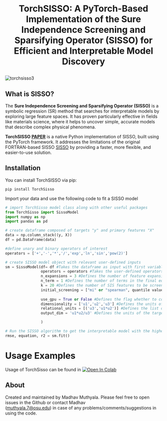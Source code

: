 #  <p align="center">TorchSISSO: A PyTorch-Based Implementation of the Sure Independence Screening and Sparsifying Operator (SISSO) for Efficient and Interpretable Model Discovery

![torchsisso3](https://github.com/user-attachments/assets/a8d52ec3-3470-4807-904a-52525dc2b5d0)

## What is SISSO?

The **Sure Independence Screening and Sparsifying Operator (SISSO)** is a symbolic regression (SR) method that searches for interpretable models by exploring large feature spaces. It has proven particularly effective in fields like materials science, where it helps to uncover simple, accurate models that describe complex physical phenomena.

**TorchSISSO [PAPER](https://arxiv.org/abs/2410.01752)** is a native Python implementation of SISSO, built using the PyTorch framework. It addresses the limitations of the original FORTRAN-based SISSO [SISSO](https://github.com/rouyang2017/SISSO) by providing a faster, more flexible, and easier-to-use solution.


## Installation

You can install TorchSISSO via pip:
```
pip install TorchSisso
```

Import your data and use the following code to fit a SISSO model
```python 
# import TorchSisso model class along with other useful packages
from TorchSisso import SissoModel
import numpy as np
import pandas as pd

# create dataframe composed of targets "y" and primary features "X"
data = np.column_stack((y, X))
df = pd.DataFrame(data)

#define unary and binary operators of interest
operators = ['+','-','*','/','exp','ln','sin','pow(2)']

# create SISSO model object with relevant user-defined inputs
sm = SissoModel(df= df #Takes the dataframe as input with first variable as target variable
                operators = operators #Takes the user-defined operators to perform the feature engineering
                n_expansions = 3 #Defines the number of feature expansions need to be considered
                n_term = 1 #Defines the number of terms in the final equation
                k = 20 #Defines the number of SIS features to be screened for $L_0$ regularization
                initial_screening = ["mi" or "spearman", quantile value] #Defines the feature screening option for high dimensional and 1-quantile_value defines
                                                                          #the features within this quantile range should be kept for feature expansion.
                use_gpu = True or False #Defines the flag whether to consider GPU or not (For efficient computation we consider using GPU only for $L_0$ Regularization.
                dimensionality = ['u1','u2','u3'] #Defines the units of the feature variables in string representation which later converted into sympy format to do the                                                         meaningful feature construction.
                relational_units = [('u3','u1*u2')] #Defines the list of tuples where each tuple represents the relational transformation.
                output_dim = 'u1*u2/u3' #Defines the units of the target variable which helps in narrowing down the space for Regularization.

                )

# Run the SISSO algorithm to get the interpretable model with the highest accuracy
rmse, equation, r2 = sm.fit()
```


# Usage Examples
Usage of TorchSisso can be found in   <a href="https://colab.research.google.com/drive/1q0TEEALkb1PzJuusGKyHphv7tfod66XA?usp=sharing">
  <img src="https://colab.research.google.com/assets/colab-badge.svg" alt="Open In Colab"/>
</a>

About
------
Created and maintained by Madhav Muthyala. Please feel free to open issues in the Github or contact Madhav  
(muthyala.7@osu.edu) in case of any problems/comments/suggestions in using the code. 
